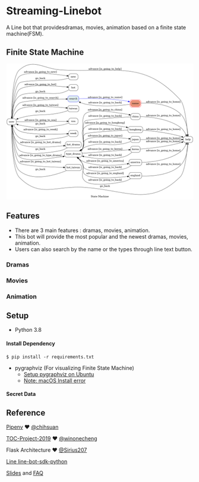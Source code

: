 # Streaming-Linebot

A Line bot that providesdramas, movies, animation based on a finite state machine(FSM).

## Finite State Machine
![fsm](./fsm.png)


## Features
- There are 3 main features : dramas, movies, animation.
- This bot will provide the most popular and the newest dramas, movies, animation.
- Users can also search by the name or the types through line text button.
### Dramas

### Movies

### Animation

## Setup
* Python 3.8

#### Install Dependency
```
$ pip install -r requirements.txt
```

* pygraphviz (For visualizing Finite State Machine)
    * [Setup pygraphviz on Ubuntu](http://www.jianshu.com/p/a3da7ecc5303)
	* [Note: macOS Install error](https://github.com/pygraphviz/pygraphviz/issues/100)


#### Secret Data
<!-- You should generate a `.env` file to set Environment Variables refer to our `.env.sample`.
`LINE_CHANNEL_SECRET` and `LINE_CHANNEL_ACCESS_TOKEN` **MUST** be set to proper values.
Otherwise, you might not be able to run your code.
 -->

## Reference
[Pipenv](https://medium.com/@chihsuan/pipenv-更簡單-更快速的-python-套件管理工具-135a47e504f4) ❤️ [@chihsuan](https://github.com/chihsuan)

[TOC-Project-2019](https://github.com/winonecheng/TOC-Project-2019) ❤️ [@winonecheng](https://github.com/winonecheng)

Flask Architecture ❤️ [@Sirius207](https://github.com/Sirius207)

[Line line-bot-sdk-python](https://github.com/line/line-bot-sdk-python/tree/master/examples/flask-echo)

[Slides](https://hackmd.io/@TTW/ToC-2019-Project#) and [FAQ](https://hackmd.io/s/B1Xw7E8kN)
